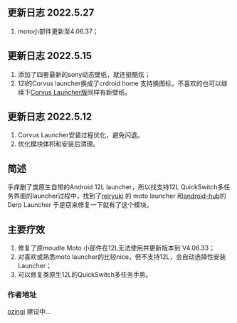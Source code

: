 ﻿
## 更新日志 2022.5.27
1. moto小部件更新至4.06.37；

## 更新日志 2022.5.15
1. 添加了四套最新的sony动态壁纸，就还挺酷炫；
2. 12l的Corvus launcher换成了crdroid home 支持换图标，不喜欢的也可以继续下[Corvus Launcher版](https://github.com/ozingi/moto_widget_and_launcher/releases/download/release_v1.9.01/moto.widget.and.Corvus.launcher.V1.9.01.zip)同样有新壁纸。
## 更新日志 2022.5.12
1. Corvus Launcher安装过程优化，避免闪退。
2. 优化模块体积和安装后清理。
##  简述
手痒删了类原生自带的Android 12L launcher，所以找支持12L QuickSwitch多任务界面的launcher过程中，找到了[reiryuki](https://github.com/reiryuki) 的 moto launcher 和[android-hub](https://www.opencode.net/android-hub)的Derp Launcher 于是窃来修复一下就有了这个模块。

## 主要疗效
1. 修复了原moudle Moto 小部件在12L无法使用并更新版本到 V4.06.33；
2. 对喜欢或熟悉moto launcher的比较nice，但不支持12L，会自动选择性安装 Launcher；
3. 可以修复类原生12L的QuickSwitch多任务手势。
### 作者地址
[ozingi](https://ozingi.github.io/) 建设中...